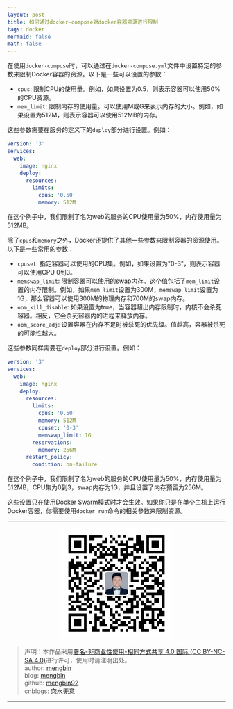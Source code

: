 ```yaml
---
layout: post
title: 如何通过docker-compose对docker容器资源进行限制
tags: docker
mermaid: false
math: false
---  
```


在使用`docker-compose`时，可以通过在`docker-compose.yml`文件中设置特定的参数来限制Docker容器的资源。以下是一些可以设置的参数：

- `cpus`: 限制CPU的使用量。例如，如果设置为0.5，则表示容器可以使用50%的CPU资源。
- `mem_limit`: 限制内存的使用量。可以使用M或G来表示内存的大小。例如，如果设置为512M，则表示容器可以使用512MB的内存。

这些参数需要在服务的定义下的`deploy`部分进行设置。例如：

```yaml
version: '3'
services:
  web:
    image: nginx
    deploy:
      resources:
        limits:
          cpus: '0.50'
          memory: 512M
```

在这个例子中，我们限制了名为web的服务的CPU使用量为50%，内存使用量为512MB。

除了`cpus`和`memory`之外，Docker还提供了其他一些参数来限制容器的资源使用。以下是一些常用的参数：

- `cpuset`: 指定容器可以使用的CPU集。例如，如果设置为"0-3"，则表示容器可以使用CPU 0到3。
- `memswap_limit`: 限制容器可以使用的swap内存。这个值包括了`mem_limit`设置的内存限制。例如，如果`mem_limit`设置为300M，`memswap_limit`设置为1G，那么容器可以使用300M的物理内存和700M的swap内存。
- `oom_kill_disable`: 如果设置为true，当容器超出内存限制时，内核不会杀死容器。相反，它会杀死容器内的进程来释放内存。
- `oom_score_adj`: 设置容器在内存不足时被杀死的优先级。值越高，容器被杀死的可能性越大。

这些参数同样需要在`deploy`部分进行设置。例如：

```yaml
version: '3'
services:
  web:
    image: nginx
    deploy:
      resources:
        limits:
          cpus: '0.50'
          memory: 512M
          cpuset: '0-3'
          memswap_limit: 1G
        reservations:
          memory: 256M
      restart_policy:
        condition: on-failure
```

在这个例子中，我们限制了名为web的服务的CPU使用量为50%，内存使用量为512MB，CPU集为0到3，swap内存为1G，并且设置了内存预留为256M。

这些设置只在使用Docker Swarm模式时才会生效。如果你只是在单个主机上运行Docker容器，你需要使用`docker run`命令的相关参数来限制资源。

---

<div align="center">
  <img src="../img/qrcode_wechat.jpg" alt="孟斯特">
</div>

> 声明：本作品采用[署名-非商业性使用-相同方式共享 4.0 国际 (CC BY-NC-SA 4.0)](https://creativecommons.org/licenses/by-nc-sa/4.0/deed.zh)进行许可，使用时请注明出处。  
> author: [mengbin](mengbin1992@outlook.com)  
> blog: [mengbin](https://mengbin.top)  
> github: [mengbin92](https://mengbin92.github.io/)  
> cnblogs: [恋水无意](https://www.cnblogs.com/lianshuiwuyi/)  

---
